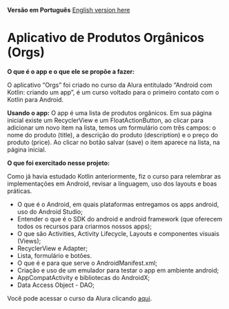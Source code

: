 **Versão em Português**
[English version here](README_en.md)

# Aplicativo de Produtos Orgânicos (Orgs)

**O que é o app e o que ele se propõe a fazer:**

O aplicativo “Orgs” foi criado no curso da Alura entitulado “Android com Kotlin: criando um app”, é um curso voltado para o primeiro contato com o Kotlin para Android.

**Usando o app:**
O app é uma lista de produtos orgânicos. Em sua página inicial existe um RecyclerView e um FloatActionButton, ao clicar para adicionar um novo item na lista, temos um formulário com três campos: o nome do produto (title), a descrição do produto (description) e o preço do produto (price). Ao clicar no botão salvar (save) o item aparece na lista, na página inicial.

**O que foi exercitado nesse projeto:**

Como já havia estudado Kotlin anteriormente, fiz o curso para relembrar as implementações em Android, revisar a linguagem, uso dos layouts e boas práticas.

- O que é o Android, em quais plataformas entregamos os apps android, uso do Android Studio;
- Entender o que é o SDK do android e android framework (que oferecem todos os recursos para criarmos nossos apps);
- O que são Activities, Activity Lifecycle, Layouts e componentes visuais (Views);
- RecyclerView e Adapter;
- Lista, formulário e botões.
- O que é e para que serve o AndroidManifest.xml;
- Criação e uso de um emulador para testar o app em ambiente android;
- AppCompatActivity e bibliotecas do AndroidX;
- Data Access Object - DAO;

Você pode acessar o curso da Alura clicando [aqui](https://cursos.alura.com.br/course/fundamentos-android-kotlin).

